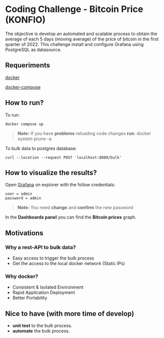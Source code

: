 
# Coding Challenge - Bitcoin Price (KONFIO)

The objective is develop an automated and scalable process to obtain the average of each 5 days (moving average) of the price of bitcoin in the first quarter of 2022.
This challenge install and configure Grafana using PostgreSQL as datasource.

## Requeriments

[docker](https://docs.docker.com/engine/install/ubuntu/)

[docker-compose](https://docs.docker.com/compose/) 

## How to run?

To run: 

```
docker compose up
```


> **Note:** If you have **problems** reloading code changes **run**: docker system prune -a


To bulk data to postgres database:

```
curl --location --request POST 'localhost:8000/bulk'
```
## How to visualize the results?

Open [Grafana](http://localhost:3000) on explorer with the follow credentials:

```
user = admin
password = admin
```
> **Note:** You need **change** and **confirm** the new password

In the **Dashboards panel** you can find the **Bitcoin prices** graph.

## Motivations

### Why a rest-API to bulk data?

- Easy access to trigger the bulk process
- Get the access to the local docker network (Static IPs)

### Why docker?
- Consistent & Isolated Environment
- Rapid Application Deployment
- Better Portability


## Nice to have (with more time of develop)

- **unit test** to the bulk process.
- **automate** the bulk process.